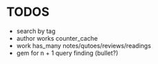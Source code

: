 # TODOS

- search by tag
- author works counter_cache
- work has_many notes/qutoes/reviews/readings
- gem for n + 1 query finding (bullet?)
